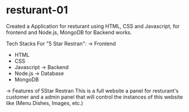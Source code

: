 # resturant-01
Created a Application for resturant using HTML, CSS and Javascript, for frontend and Node.js, MongoDB for Backend works.

Tech Stacks For "5 Star Restran":
-> Frontend
- HTML
- CSS
- Javascript
-> Backend
- Node.js
-> Database
- MongoDB

-> Features of 5Star Restran
This is a full website a panel for resturant's customer and a admin panel that will control the instances of this website like (Menu Dishes, Images, etc.)
